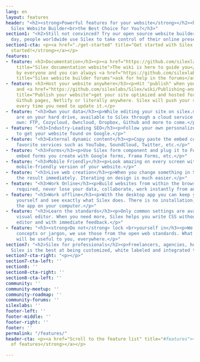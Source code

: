 ```yaml
---
lang: en
layout: features
header: "<h2><strong>Powerful features for your website</strong></h2><h3>What Makes
  Silex Website Builder<br>the Best Choice for You?</h3>"
section1: "<h2>Still not convinced? Try our open source website builder now.</h2><h3>Every
  day, people worldwide use Silex to take control of their online presence.</h3>"
section1-cta: <p><a href="./get-started" title="Get started with Silex website builder"><strong>Get
  started!</strong></a></p>
features:
- feature: <h3>Documentation</h3><p><a href="https://github.com/silexlabs/Silex/wiki/"
    title="Silex documentation website">The wiki is here to guide you</a>, it is editable
    by everyone and you can always <a href="https://github.com/silexlabs/Silex/issues"
    title="Silex website builder forums">ask for help in the forums</a>.</p>
- feature: <h3>Host your website anywhere</h3><p>Hit "publish" when you are ready
    and <a href="https://github.com/silexlabs/Silex/wiki/Publishing-and-Releasing-Your-Website"
    title="Publish your website">get your site optimized and hosted for free</a> on
    Github pages, Netlify or literally anywhere. Silex will push your site for you
    every time you need to update it.</p>
- feature: "<h3>Own your data</h3><p>While editing your site on silex.me your files
    are on your hard drive, available to Silex through a cloud service you trust or
    own: FTP, Cozycloud, Owncloud, Dropbox, Github and more to come.</p>"
- feature: "<h3>Industry-Leading SEO</h3><p>Follow your own personalized SEO plan
    to get your website found on Google.</p>"
- feature: "<h3>External dynamic content</h3><p>Copy paste the embed code of your
    favorite services such as YouTube, SoundCloud, Twitter, etc.</p>"
- feature: "<h3>Forms</h3><p>Use Silex form component and plug it to Formspree, or
    embed forms you create with Google forms, Frama Forms, etc.</p>"
- feature: "<h3>Mobile Friendly</h3><p>Look amazing on every screen with a customizable
    mobile-friendly version of your website.</p>"
- feature: "<h3>Live web creation</h3><p>When you change something in Silex, you see
    the result immediately. Iterating on design is much easier.</p>"
- feature: "<h3>Work Online</h3><p>Build websites from within the browser, no install
    required, never lose your data, collaborate, work instantly from any computer.</p>"
- feature: "<h3>Work offline</h3><p>With the desktop app you can keep your data to
    yourself and see exactly what Silex does. There is no installation, just launch
    the app on your computer.</p>"
- feature: "<h3>Learn the standards</h3><p>Only common settings are available in the
    visual editor. When you need more, Silex helps you write CSS without leaving the
    editor and with immediate feedback.</p>"
- feature: "<h3><strong>Do not</strong> lock <br>yourself in</h3><p>We did not create
    concepts or jargon, we use those from the open web standards. What you learn here
    will be useful to you, everywhere.</p>"
section7: "<h2>Silex for professionals</h2><p>Freelancers, agencies, hosting companies,
  Silex is the best at being customized, white labeled and integrated to your infrastructure</p>"
section7-cta-right: "<p></p>"
section7-cta-left: ''
section8: ''
section8-cta-right: ''
section8-cta-left: ''
community: ''
community-meetup: ''
community-roadmap: ''
community-forums: ''
silexlabs: ''
footer-left: ''
footer-middle: ''
footer-right: ''
footer: ''
permalink: "/features/"
header-cta: <p><a href="Scroll to the feature list" title="#features"><strong>List
  of features</strong></a></p>

---
```

